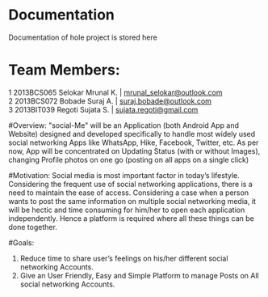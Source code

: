 # Documentation
Documentation of hole project is stored here

# Team Members:
1  2013BCS065   Selokar Mrunal K.  | mrunal_selokar@outlook.com <br/>
2  2013BCS072   Bobade Suraj A.    | suraj.bobade@outlook.com <br/>
3  2013BIT039   Regoti Sujata S.   | sujata.regoti@gmail.com

#Overview:
  "social-Me" will be an Application (both Android App and Website) designed and developed specifically to handle most widely used social networking Apps like WhatsApp, Hike, Facebook, Twitter, etc. As per now, App will be concentrated on Updating Status (with or without Images), changing Profile photos on one go (posting on all apps on a single click)

#Motivation:
  Social media is most important factor in today’s lifestyle. Considering the frequent use of social networking applications, there is a need to maintain the ease of access. Considering a case when a person wants to post the same information on multiple social networking media, it will be hectic and time consuming for him/her to open each application independently. Hence a platform is required where all these things can be done together.

#Goals:
  1. Reduce time to share user’s feelings on his/her different social networking Accounts.
  2. Give an User Friendly, Easy and Simple Platform to manage Posts on All social networking Accounts.
